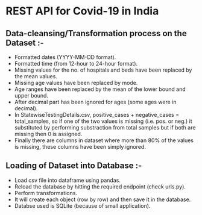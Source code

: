 # REST API for Covid-19 in India

## Data-cleansing/Transformation process on the Dataset :-
 * Formatted dates (YYYY-MM-DD format).
 * Formatted time (from 12-hour to 24-hour format).
 * Missing values for the no. of hospitals and beds have been replaced by the mean values.
 * Missing age values have been replaced by mode.
 * Age ranges have been replaced by the mean of the lower bound and upper bound.
 * After decimal part has been ignored for ages (some ages were in decimal).
 * In StatewiseTestingDetails.csv, positive_cases + negative_cases = total_samples, so if one of the two values is missing (i.e. pos. or neg.) it substituted by performing substraction from total samples but if both are missing then 0 is assigned.
 * Finally there are columns in dataset where more than 80% of the values is missing, these columns have been simply ignored.

## Loading of Dataset into Database :-
 * Load csv file into dataframe using pandas.
 * Reload the database by hitting the required endpoint (check urls.py).
 * Perform transformations.
 * It will create each object (row by row) and then save it in the database.
 * Databse used is SQLite (because of small application).
